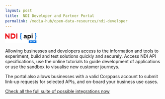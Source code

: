 ```yaml
---
layout: post
title:  NDI Developer and Partner Portal
permalink: /media-hub/open-data-resources/ndi-developer
---
```


<div style="width:20%;display:flex;flex-wrap:wrap;">
  <div style="flex:20%"><a href="https://api.singpass.gov.sg/" target="_blank"><img alt="NDI Developer and Partner Portal" src="/images/media-hub/open-data-resources/ndi-api-logo.png"></a>
  </div>
</div>
  
Allowing businesses and developers access to the information and tools to experiment, build and test solutions quickly and securely. Access NDI API specifications, use the online tutorials to guide development of applications or use the sandbox to visualise new customer journeys. 

The portal also allows businesses with a valid Corppass account to submit link-up requests for selected APIs, and on-board your business use cases.

<a href="https://api.singpass.gov.sg/" target="_blank">Check all the full suite of possible integrations now</a>
